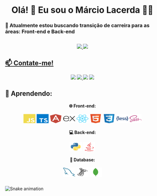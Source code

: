<h1 align="center">
   Olá! 👋 Eu sou o Márcio Lacerda 🧑‍💻
</h1>


### 🔭 Atualmente estou buscando transição de carreira para as áreas: Front-end e Back-end

##

<div align="center">
  <a href="https://github.com/marcioalacerda">
  <img height="180em" src="https://github-readme-stats.vercel.app/api?username=marcioalacerda&show_icons=true&theme=dark&include_all_commits=true&count_private=true"/>
  <img height="180em" src="https://github-readme-stats.vercel.app/api/top-langs/?username=marcioalacerda&layout=compact&langs_count=7&theme=dark"/>
</div>

## 📫 Contate-me!

<div align="center">
  <a href="https://www.linkedin.com/in/marciolacerda1" target="_blank"><img src="https://img.shields.io/badge/-LinkedIn-%230077B5?style=for-the-badge&logo=linkedin&logoColor=white" target="_blank"></a> 
  <a href ="mailto:marcioalacerda2201@gmail.com"><img src="https://img.shields.io/badge/Gmail-D14836?style=for-the-badge&logo=gmail&logoColor=white" target="_blank">
  <a href="https://www.instagram.com/marcio.alacerda/" target="_blank"><img src="https://img.shields.io/badge/-Instagram-%23E4405F?style=for-the-badge&logo=instagram&logoColor=white" target="_blank"></a>
  <a href="#" target="_blank"><img src="https://img.shields.io/badge/Discord-7289DA?style=for-the-badge&logo=discord&logoColor=white" target="_blank"></a> 
  </a>
</div> 

## 🌱 Aprendendo:

<h4 align="center">
  🌐 Front-end:
<//h4>
  
<div style="display: inline_block" align="center"><br>
   <img align="center" alt="Marcio-Js" height="30" width="40" src="https://raw.githubusercontent.com/devicons/devicon/master/icons/javascript/javascript-plain.svg">
   <img align="center" alt="Marcio-Ts" height="30" width="40" src="https://raw.githubusercontent.com/devicons/devicon/master/icons/typescript/typescript-plain.svg">
   <img align="center" alt="Marcio-Angular" height="30" width="40" src="https://raw.githubusercontent.com/devicons/devicon/master/icons/angularjs/angularjs-plain.svg">
   <img align="center" alt="Marcio-Express" height="30" width="40" src="https://raw.githubusercontent.com/devicons/devicon/master/icons/express/express-original.svg">
   <img align="center" alt="Marcio-React" height="30" width="40" src="https://raw.githubusercontent.com/devicons/devicon/master/icons/react/react-original.svg">
   <img align="center" alt="Marcio-HTML" height="30" width="40" src="https://raw.githubusercontent.com/devicons/devicon/master/icons/html5/html5-original.svg">
   <img align="center" alt="Marcio-CSS" height="30" width="40" src="https://raw.githubusercontent.com/devicons/devicon/master/icons/css3/css3-original.svg">
   <img align="center" alt="Marcio-LESS" height="30" width="40" src="https://raw.githubusercontent.com/devicons/devicon/master/icons/less/less-plain-wordmark.svg">
   <img align="center" alt="Marcio-SASS" height="30" width="40" src="https://raw.githubusercontent.com/devicons/devicon/master/icons/sass/sass-original.svg">
</div>
  
<h4 align="center">
  💻 Back-end:
<//h4>
  
<div style="display: inline_block" align="center"><br>
  <img align="center" alt="Marcio-Python" height="30" width="40" src="https://raw.githubusercontent.com/devicons/devicon/master/icons/python/python-original.svg">
  <img align="center" alt="Marcio-Java" height="30" width="40" src="https://raw.githubusercontent.com/devicons/devicon/master/icons/java/java-plain.svg">
</div>
  
<h4 align="center">
  📁 Database:
<//h4>
<div style="display: inline_block" align="center"><br>
  <img align="center" alt="Marcio-Mysql" height="30" width="40" src="https://raw.githubusercontent.com/devicons/devicon/master/icons/mysql/mysql-plain.svg">
  <img align="center" alt="Marcio-Sql" height="30" width="40" src="https://raw.githubusercontent.com/devicons/devicon/master/icons/microsoftsqlserver/microsoftsqlserver-plain.svg">
  <img align="center" alt="Marcio-Mongodb" height="30" width="40" src="https://raw.githubusercontent.com/devicons/devicon/master/icons/mongodb/mongodb-plain.svg">
</div>
  
##
  
![Snake animation](https://github.com/marcioalacerda/marcioalacerda/blob/output/github-contribution-grid-snake.svg)
